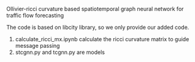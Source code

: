 Ollivier-ricci curvature based spatiotemporal graph neural network for traffic flow forecasting

The code is based on libcity library, so we only provide our added code.

1. calculate_ricci_mx.ipynb calculate the ricci curvature matrix to guide message passing
2. stcgnn.py and tcgnn.py are models
